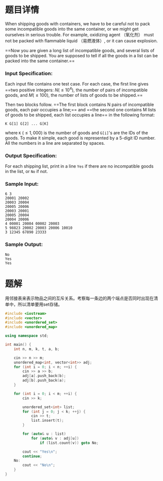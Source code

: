 # 题目详情
When shipping goods with containers, we have to be careful not to pack some incompatible goods into the same container, or we might get ourselves in serious trouble. For example, oxidizing agent （氧化剂） must not be packed with flammable liquid （易燃液体）, or it can cause explosion.

==Now you are given a long list of incompatible goods, and several lists of goods to be shipped. You are supposed to tell if all the goods in a list can be packed into the same container.==

### Input Specification:

Each input file contains one test case. For each case, the first line gives ==two positive integers: $N (≤10^4)$, the number of pairs of incompatible goods, and $M (≤100)$, the number of lists of goods to be shipped.==

Then two blocks follow. ==The first block contains N pairs of incompatible goods, each pair occupies a line;== and ==the second one contains M lists of goods to be shipped, each list occupies a line== in the following format:

    K G[1] G[2] ... G[K]


where `K` ($≤1,000$) is the number of goods and `G[i]`'s are the IDs of the goods. To make it simple, each good is represented by a 5-digit ID number. All the numbers in a line are separated by spaces.

### Output Specification:

For each shipping list, print in a line `Yes` if there are no incompatible goods in the list, or `No` if not.

### Sample Input:

    6 3
    20001 20002
    20003 20004
    20005 20006
    20003 20001
    20005 20004
    20004 20006
    4 00001 20004 00002 20003
    5 98823 20002 20003 20006 10010
    3 12345 67890 23333


### Sample Output:

    No
    Yes
    Yes
# 题解

用邻接表来表示物品之间的互斥关系。考察每一条边的两个端点是否同时出现在清单中，所以清单要用set存储。

```cpp
#include <iostream>
#include <vector>
#include <unordered_set>
#include <unordered_map>

using namespace std;

int main() {
    int n, m, k, t, a, b;

    cin >> n >> m;
    unordered_map<int, vector<int>> adj;
    for (int i = 0; i < n; ++i) {
        cin >> a >> b;
        adj[a].push_back(b);
        adj[b].push_back(a);
    }

    for (int i = 0; i < m; ++i) {
        cin >> k;

        unordered_set<int> list;
        for (int j = 0; j < k; ++j) {
            cin >> t;
            list.insert(t);
        }

        for (auto& u : list)
            for (auto& v : adj[u])
                if (list.count(v)) goto No;

        cout << "Yes\n";
        continue;
    No: 
        cout << "No\n";
    }
}
```

